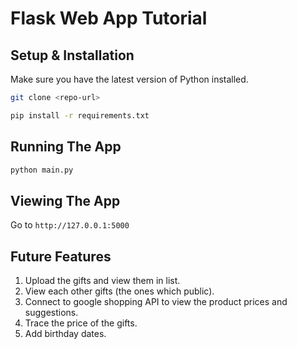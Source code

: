 # Flask Web App Tutorial

## Setup & Installation

Make sure you have the latest version of Python installed.

```bash
git clone <repo-url>
```

```bash
pip install -r requirements.txt
```

## Running The App

```bash
python main.py
```

## Viewing The App

Go to `http://127.0.0.1:5000`

## Future Features
1. Upload the gifts and view them in list.
2. View each other gifts (the ones which public).
3. Connect to google shopping API to view the product prices and suggestions.
4. Trace the price of the gifts.
5. Add birthday dates.

